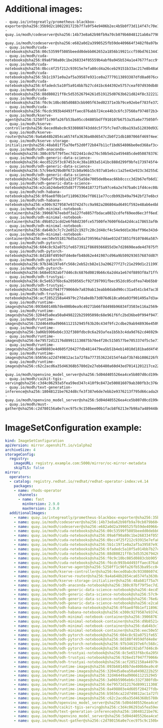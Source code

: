 # Additional images:
    - quay.io/integreatly/prometheus-blackbox-exporter@sha256:35b9d2c1002201723b7f7a9f54e9406b2ec4b5b0f73d114f47c70e15956103b5
    - quay.io/modh/codeserver@sha256:14b73e8a62b98fb9a70cb079b6048121ab0a7798fe1eca0adf06b6716f280115
    - quay.io/modh/codeserver@sha256:e682a0d2a3990525fb59de409664f3482f0a97bdfe7b440258da6a5b5617bddb
    - quay.io/modh/cuda-notebooks@sha256:00c53599f5085beedd0debb062652a1856b19921ccf59bd76134471d24c3fa7d
    - quay.io/modh/cuda-notebooks@sha256:09a6f90a80c1be268334f05559b4abf0a945b534a1e47677facc9f2ed1778f1c
    - quay.io/modh/cuda-notebooks@sha256:0bcc4f25f212c93915e7efa80cd4a26ceb29151b33ac217e8b48a0184e42b588
    - quay.io/modh/cuda-notebooks@sha256:5b1c1971e0a2af5a39587e931ce0a27779113893387dfd8ad076ce416d9749fb
    - quay.io/modh/cuda-notebooks@sha256:6fadedc5a10f5a914bb7b27cd41bc644392e5757ceaf07d930db884112054265
    - quay.io/modh/cuda-notebooks@sha256:88d80821ff8c5d53526794261d519125d0763b621d824f8c3222127dab7b6cc8
    - quay.io/modh/cuda-notebooks@sha256:f0c9c10bc085d0883cbb905f63ed02371e3b79ce92ebef783fe372ed70321b28
    - quay.io/modh/cuda-notebooks@sha256:f6cdc993b4d493ffaec876abb724ce44b3c6fc37560af974072b346e45ac1a3b
    - quay.io/modh/kserve-agent@sha256:5250ff1c90fa26fb53ba95cc04805bdff910107b6753a35a6e775050f49bd0b1
    - quay.io/modh/kserve-controller@sha256:6eced0abc0c9330860743dddc5f75fc7ed7c0ba193a512030d93231f07c98ab5
    - quay.io/modh/kserve-router@sha256:9a4a648b2854ca6574fa3630a40d6547c2b0f21db1807066f46974ee108b2881
    - quay.io/modh/kserve-storage-initializer@sha256:48ab81f75a70ef52d0f72b847b11cf1bd654806be0ed368af3c409a0cd0193a8
    - quay.io/modh/odh-anaconda-notebook@sha256:380c07bf79f5ec7d22441cde276c50b5eb2a459485cde05087837639a566ae3d
    - quay.io/modh/odh-generic-data-science-notebook@sha256:4ecd5225f3c87453c4c38a1893a5141bc888d299f9bfe1739745f44199543489
    - quay.io/modh/odh-generic-data-science-notebook@sha256:57c94e929bd0f672cb0a96b15c937a81e6cc1a25e42e923c3d255d2803bdb90f
    - quay.io/modh/odh-generic-data-science-notebook@sha256:76e6af79c601a323f75a58e7005de0beac66b8cccc3d2b67efb6d11d85f0cfa1
    - quay.io/modh/odh-generic-data-science-notebook@sha256:e2cab24ebe935d87f7596418772f5a97ce6a2e747ba0c1fd4cec08a728e99403
    - quay.io/modh/odh-habana-notebooks@sha256:0f6ae8f0b1ef11896336e7f8611e77ccdb992b49a7942bf27e6bc64d73205d05
    - quay.io/modh/odh-habana-notebooks@sha256:e300c9279587e93742d7cc9a982a286804ad6491f592e48ab6e4bba07c853b54
    - quay.io/modh/odh-minimal-notebook-container@sha256:39068767eebdf3a127fe8857fbdaca0832cdfef69eed6ec3ff6ed1858029420f
    - quay.io/modh/odh-minimal-notebook-container@sha256:d9b8521cdd2e6f68d230fce57500fe7600f6da42d4ca178653af0daf1f8c0d05
    - quay.io/modh/odh-minimal-notebook-container@sha256:da64b3c7c7c2e852c1927c28c2d48cf4c54e9dd1e30aff96e343d431183d4b2f
    - quay.io/modh/odh-minimal-notebook-container@sha256:eec50e5518176d5a31da739596a7ddae032d73851f9107846a587442ebd10a82
    - quay.io/modh/odh-pytorch-notebook@sha256:604c8c92a0751fe6573912f8689366855d3e7d28698eade4d7875f9afc9a2276
    - quay.io/modh/odh-pytorch-notebook@sha256:8d188f4959dfd4e8efb48d62e441987cd96a9b509293657687dd879b268d8a6f
    - quay.io/modh/odh-pytorch-notebook@sha256:97b346197e6fc568c2eb52cb82e13a206277f27c21e299d1c211997f140f638b
    - quay.io/modh/odh-pytorch-notebook@sha256:b68e0192abf7d46c8c6876d0819b66c6a2d4a1e674f8893f8a71ffdcba96866c
    - quay.io/modh/odh-trustyai-notebook@sha256:8c5e653f6bc6a2050565cf92f397991fbec952dc05cdfea74b65b8fd3047c9d4
    - quay.io/modh/odh-trustyai-notebook@sha256:926ed1f947f79066de7a839ab13eabb0dabd90cc31a4541cb47ac3bf29dbf977
    - quay.io/modh/odh-trustyai-notebook@sha256:acf2852158a44979c27da8e8b73d076d618ca0da93f901495a7d3accd51d6134
    - quay.io/modh/runtime-images@sha256:093b60140b7de400b0ea9c49271b66f8d498b96834f3503e116a256942f3124f
    - quay.io/modh/runtime-images@sha256:3204d5a0ea50a0498222b25995098c68e961f6fc2bd36be0f994f9477b107459
    - quay.io/modh/runtime-images@sha256:32d46449ad9066112152945f63b20c434f9fc2cdbe29ab948936e45093d7c621
    - quay.io/modh/runtime-images@sha256:3a06b5906eb6c332f380fdbc0c6a293afea1b5b3c4da9d762cd46929cf51ec14
    - quay.io/modh/runtime-images@sha256:6e79572d12176d89911130875b70e4f20c5150577be7053374f5c5e711621946
    - quay.io/modh/runtime-images@sha256:8a498803e4d605f20427fdb4814479ea5b51b4eb14010d181badd4f49cc72d88
    - quay.io/modh/runtime-images@sha256:b5656ca22d749812ac1a72f8a777353622d154f4abf3b74b1086226f02cf9719
    - quay.io/modh/runtime-images@sha256:c62c2acd6a35d46368b5780d2e27eb6480a60d43ed70141201217ce2267520bd
    - quay.io/modh/openvino_model_server@sha256:5d04d405526ea4ce5b807d0cd199ccf7f71bab1228907c091e975efa770a4908
    - quay.io/modh/caikit-tgis-serving@sha256:c3d4c06293a5fea59ed347c410f9c8472e500816079ab380fb3c376d09f4a926
    - quay.io/modh/text-generation-inference@sha256:18048121be7624d8cfe3f387e6de7ebb2e9376213f795d66cada26d8391229ca
    - quay.io/modh/openvino_model_server@sha256:5d04d405526ea4ce5b807d0cd199ccf7f71bab1228907c091e975efa770a4908
    - quay.io/modh/must-gather@sha256:c2d780156a0e7cec975c9c150bee00b1facb8f6213e7b98a7a489448d76dfd94


# ImageSetConfiguration example:
```yaml
kind: ImageSetConfiguration
apiVersion: mirror.openshift.io/v1alpha2
archiveSize: 4
storageConfig:
  registry: 
    imageURL: registry.example.com:5000/mirror/oc-mirror-metadata
    skipTLS: false                       
mirror:
  operators:
  - catalog: registry.redhat.io/redhat/redhat-operator-index:v4.14
    packages:
    - name: rhods-operator
      channels:
      - name: fast
        minVersion: 2.9.0
        maxVersion: 2.9.0
  additionalImages:   
    - name: quay.io/integreatly/prometheus-blackbox-exporter@sha256:35b9d2c1002201723b7f7a9f54e9406b2ec4b5b0f73d114f47c70e15956103b5
    - name: quay.io/modh/codeserver@sha256:14b73e8a62b98fb9a70cb079b6048121ab0a7798fe1eca0adf06b6716f280115
    - name: quay.io/modh/codeserver@sha256:e682a0d2a3990525fb59de409664f3482f0a97bdfe7b440258da6a5b5617bddb
    - name: quay.io/modh/cuda-notebooks@sha256:00c53599f5085beedd0debb062652a1856b19921ccf59bd76134471d24c3fa7d
    - name: quay.io/modh/cuda-notebooks@sha256:09a6f90a80c1be268334f05559b4abf0a945b534a1e47677facc9f2ed1778f1c
    - name: quay.io/modh/cuda-notebooks@sha256:0bcc4f25f212c93915e7efa80cd4a26ceb29151b33ac217e8b48a0184e42b588
    - name: quay.io/modh/cuda-notebooks@sha256:5b1c1971e0a2af5a39587e931ce0a27779113893387dfd8ad076ce416d9749fb
    - name: quay.io/modh/cuda-notebooks@sha256:6fadedc5a10f5a914bb7b27cd41bc644392e5757ceaf07d930db884112054265
    - name: quay.io/modh/cuda-notebooks@sha256:88d80821ff8c5d53526794261d519125d0763b621d824f8c3222127dab7b6cc8
    - name: quay.io/modh/cuda-notebooks@sha256:f0c9c10bc085d0883cbb905f63ed02371e3b79ce92ebef783fe372ed70321b28
    - name: quay.io/modh/cuda-notebooks@sha256:f6cdc993b4d493ffaec876abb724ce44b3c6fc37560af974072b346e45ac1a3b
    - name: quay.io/modh/kserve-agent@sha256:5250ff1c90fa26fb53ba95cc04805bdff910107b6753a35a6e775050f49bd0b1
    - name: quay.io/modh/kserve-controller@sha256:6eced0abc0c9330860743dddc5f75fc7ed7c0ba193a512030d93231f07c98ab5
    - name: quay.io/modh/kserve-router@sha256:9a4a648b2854ca6574fa3630a40d6547c2b0f21db1807066f46974ee108b2881
    - name: quay.io/modh/kserve-storage-initializer@sha256:48ab81f75a70ef52d0f72b847b11cf1bd654806be0ed368af3c409a0cd0193a8
    - name: quay.io/modh/odh-anaconda-notebook@sha256:380c07bf79f5ec7d22441cde276c50b5eb2a459485cde05087837639a566ae3d
    - name: quay.io/modh/odh-generic-data-science-notebook@sha256:4ecd5225f3c87453c4c38a1893a5141bc888d299f9bfe1739745f44199543489
    - name: quay.io/modh/odh-generic-data-science-notebook@sha256:57c94e929bd0f672cb0a96b15c937a81e6cc1a25e42e923c3d255d2803bdb90f
    - name: quay.io/modh/odh-generic-data-science-notebook@sha256:76e6af79c601a323f75a58e7005de0beac66b8cccc3d2b67efb6d11d85f0cfa1
    - name: quay.io/modh/odh-generic-data-science-notebook@sha256:e2cab24ebe935d87f7596418772f5a97ce6a2e747ba0c1fd4cec08a728e99403
    - name: quay.io/modh/odh-habana-notebooks@sha256:0f6ae8f0b1ef11896336e7f8611e77ccdb992b49a7942bf27e6bc64d73205d05
    - name: quay.io/modh/odh-habana-notebooks@sha256:e300c9279587e93742d7cc9a982a286804ad6491f592e48ab6e4bba07c853b54
    - name: quay.io/modh/odh-minimal-notebook-container@sha256:39068767eebdf3a127fe8857fbdaca0832cdfef69eed6ec3ff6ed1858029420f
    - name: quay.io/modh/odh-minimal-notebook-container@sha256:d9b8521cdd2e6f68d230fce57500fe7600f6da42d4ca178653af0daf1f8c0d05
    - name: quay.io/modh/odh-minimal-notebook-container@sha256:da64b3c7c7c2e852c1927c28c2d48cf4c54e9dd1e30aff96e343d431183d4b2f
    - name: quay.io/modh/odh-minimal-notebook-container@sha256:eec50e5518176d5a31da739596a7ddae032d73851f9107846a587442ebd10a82
    - name: quay.io/modh/odh-pytorch-notebook@sha256:604c8c92a0751fe6573912f8689366855d3e7d28698eade4d7875f9afc9a2276
    - name: quay.io/modh/odh-pytorch-notebook@sha256:8d188f4959dfd4e8efb48d62e441987cd96a9b509293657687dd879b268d8a6f
    - name: quay.io/modh/odh-pytorch-notebook@sha256:97b346197e6fc568c2eb52cb82e13a206277f27c21e299d1c211997f140f638b
    - name: quay.io/modh/odh-pytorch-notebook@sha256:b68e0192abf7d46c8c6876d0819b66c6a2d4a1e674f8893f8a71ffdcba96866c
    - name: quay.io/modh/odh-trustyai-notebook@sha256:8c5e653f6bc6a2050565cf92f397991fbec952dc05cdfea74b65b8fd3047c9d4
    - name: quay.io/modh/odh-trustyai-notebook@sha256:926ed1f947f79066de7a839ab13eabb0dabd90cc31a4541cb47ac3bf29dbf977
    - name: quay.io/modh/odh-trustyai-notebook@sha256:acf2852158a44979c27da8e8b73d076d618ca0da93f901495a7d3accd51d6134
    - name: quay.io/modh/runtime-images@sha256:093b60140b7de400b0ea9c49271b66f8d498b96834f3503e116a256942f3124f
    - name: quay.io/modh/runtime-images@sha256:3204d5a0ea50a0498222b25995098c68e961f6fc2bd36be0f994f9477b107459
    - name: quay.io/modh/runtime-images@sha256:32d46449ad9066112152945f63b20c434f9fc2cdbe29ab948936e45093d7c621
    - name: quay.io/modh/runtime-images@sha256:3a06b5906eb6c332f380fdbc0c6a293afea1b5b3c4da9d762cd46929cf51ec14
    - name: quay.io/modh/runtime-images@sha256:6e79572d12176d89911130875b70e4f20c5150577be7053374f5c5e711621946
    - name: quay.io/modh/runtime-images@sha256:8a498803e4d605f20427fdb4814479ea5b51b4eb14010d181badd4f49cc72d88
    - name: quay.io/modh/runtime-images@sha256:b5656ca22d749812ac1a72f8a777353622d154f4abf3b74b1086226f02cf9719
    - name: quay.io/modh/runtime-images@sha256:c62c2acd6a35d46368b5780d2e27eb6480a60d43ed70141201217ce2267520bd
    - name: quay.io/modh/openvino_model_server@sha256:5d04d405526ea4ce5b807d0cd199ccf7f71bab1228907c091e975efa770a4908
    - name: quay.io/modh/caikit-tgis-serving@sha256:c3d4c06293a5fea59ed347c410f9c8472e500816079ab380fb3c376d09f4a926
    - name: quay.io/modh/text-generation-inference@sha256:18048121be7624d8cfe3f387e6de7ebb2e9376213f795d66cada26d8391229ca
    - name: quay.io/modh/openvino_model_server@sha256:5d04d405526ea4ce5b807d0cd199ccf7f71bab1228907c091e975efa770a4908
    - name: quay.io/modh/must-gather@sha256:c2d780156a0e7cec975c9c150bee00b1facb8f6213e7b98a7a489448d76dfd94

```
